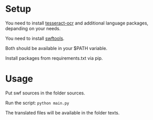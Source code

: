 # Setup

You need to install [tesseract-ocr](https://github.com/tesseract-ocr/tesseract)
and additional language packages, depanding on your needs.

You need to install [swftools](http://www.swftools.org).

Both should be available in your $PATH variable.

Install packages from requirements.txt via pip.

# Usage

Put swf sources in the folder sources.

Run the script:
`python main.py`

The translated files will be available in the folder texts.
